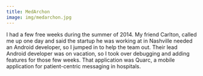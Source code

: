 ```yaml
---
title: MedArchon 
image: img/medarchon.jpg
---
```

I had a few free weeks during the summer of 2014. My friend Carlton, called me up one day and said the startup he was working at in Nashville needed an Android developer, so I jumped in to help the team out. Their lead Android developer was on vacation, so I took over debugging and adding features for those few weeks. That application was Quarc, a mobile application for patient-centric messaging in hospitals.